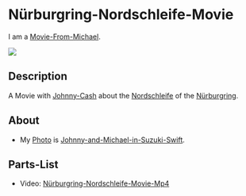 # Nürburgring-Nordschleife-Movie  <a id="0"/>

I am a [Movie-From-Michael](1111.md).

![](1971100006.video_player)

## Description <a id="1000"/>

A Movie with [Johnny-Cash](70000118.md) about the [Nordschleife](270220003.md) of the [Nürburgring](270220002.md).

## About

- My [Photo](50000001.md) is [Johnny-and-Michael-in-Suzuki-Swift](400000265.md).

## Parts-List  <a id="2000"/>

- Video: [Nürburgring-Nordschleife-Movie-Mp4](400000259.md)
